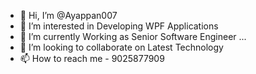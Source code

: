 - 👋 Hi, I’m @Ayappan007
- 👀 I’m interested in Developing WPF Applications
- 🌱 I’m currently Working as Senior Software Engineer ...
- 💞️ I’m looking to collaborate on Latest Technology
- 📫 How to reach me - 9025877909

<!---
Ayappan007/Ayappan007 is a ✨ special ✨ repository because its `README.md` (this file) appears on your GitHub profile.
You can click the Preview link to take a look at your changes.
--->
